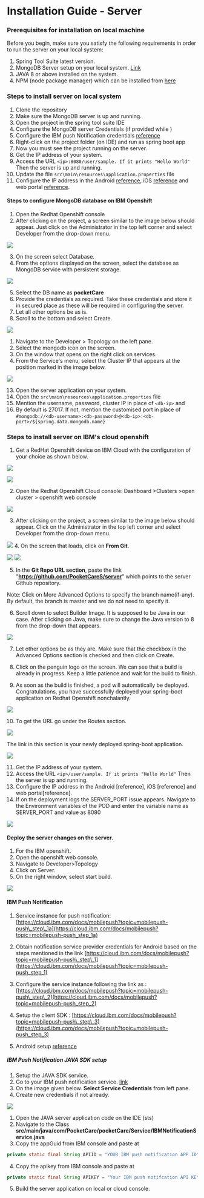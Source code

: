 
# Installation Guide - Server
### Prerequisites for installation on local machine

Before you begin, make sure you satisfy the following requirements in order to run the server on your local system:

1. Spring Tool Suite latest version.
2. MongoDB Server setup on your local system. [Link](https://www.mongodb.com/try/download/community)
3. JAVA 8 or above installed on the system.
4. NPM (node package manager) which can be installed from [here](https://nodejs.org/en/download/)

### Steps to install server on local system

1. Clone the repository
2. Make sure the MongoDB server is up and running.
3. Open the project in the spring tool suite IDE
4. Configure the MongoDB server Credentials (if provided while )
5. Configure the IBM push Notification credentials [reference](https://github.com/PocketCareS/server/blob/master/Installation.md#ibm-push-notification-java-sdk-setup)
6. Right-click on the project folder (on IDE) and run as spring boot app
7. Now you must see the project running on the server.
8. Get the IP address of your system.
9. Access the URL ```<ip>:8080/user/sample. If it prints "Hello World" ```Then the server is up and running.
10. Update the file ```src\main\resources\application.properties``` file
11. Configure the IP address in the Android [reference](https://github.com/PocketCareS/PocketCareS-Android/tree/development#running-pocketcare-s-using-android-studio), iOS [reference](https://github.com/PocketCareS/PocketCareS-iOS#installing-pocketcare-s-using-xcode) and web portal [reference](https://github.com/PocketCareS/webportal/blob/master/README.md#steps-for-running-on-local-system).

#### Steps to configure MongoDB database on IBM Openshift

1. Open the Redhat Openshift console
2. After clicking on the project, a screen similar to the image below should appear. Just click on the Administrator in the top left corner and select Developer from the drop-down menu.

![](assets/8.png)

3. On the screen select Database.
4. From the options displayed on the screen, select the database as MongoDB service with persistent storage.

![](assets/23.png)

5. Select the DB name as **pocketCare**
6. Provide the credentials as required. Take these credentials and store it in secured place as these will be required in configuring the server.
7. Let all other options be as is.
8. Scroll to the bottom and select Create.

![](assets/25.png)

1. Navigate to the Developer > Topology on the left pane.
2. Select the mongodb icon on the screen.
3. On the window that opens on the right click on services.
4. From the Service's menu, select the Cluster IP that appears at the position marked in the image below.

![](assets/20.png)

13. Open the server application on your system.
14. Open the ```src\main\resources\application.properties``` file
15. Mention the username, password, cluster IP in place of ```<db-ip>``` and 
16. By default <dbport> is 27017. If not, mention the customised port in place of <db-port>
 ```#mongodb://<db-username>:<db-password>@<db-ip>:<db-port>/${spring.data.mongodb.name}```


### Steps to install server on IBM's cloud openshift 


1. Get a RedHat Openshift device on IBM Cloud with the configuration of your choice as shown below.

![](assets/15.png)

![](assets/16.png)

2. Open the Redhat Openshift Cloud console: Dashboard >Clusters >open cluster > openshift web console

![](assets/17.png)

3. After clicking on the project, a screen similar to the image below should appear. Click on the Administrator in the top left corner and select Developer from the drop-down menu. 

![](assets/3.png)
4. On the screen that loads, click on **From Git**.

![](assets/4.png)
![](assets/5.png)

5. In the **Git Repo URL section**, paste the link "**https://github.com/PocketCareS/server**" which points to the server Github repository.

Note: Click on More Advanced Options to specify the branch name(if-any). By default, the branch is master and we do not need to specify it.

6. Scroll down to select Builder Image. It is supposed to be Java in our case. After clicking on Java, make sure to change the Java version to 8 from the drop-down that appears. 

![](assets/5.png)

7. Let other options be as they are. Make sure that the checkbox in the Advanced Options section is checked and then click on Create.

8. Click on the penguin logo on the screen. We can see that a build is already in progress. Keep a little patience and wait for the build to finish.

9. As soon as the build is finished, a pod will automatically be deployed. Congratulations, you have successfully deployed your spring-boot application on Redhat Openshift nonchalantly.

![](assets/5.png)

10. To get the URL go under the Routes section.

![](assets/7.png)

The link in this section is your newly deployed spring-boot application.

![](assets/3.png)

11. Get the IP address of your system.
12. Access the URL ```<ip>/user/sample. If it prints "Hello World"``` Then the server is up and running.
13. Configure the IP address in the Android [reference], iOS [reference] and web portal[reference].
14. If on the deployment logs the SERVER_PORT issue appears. Navigate to the
Environment variables of the POD and enter the variable name as SERVER_PORT and value as 8080

![](assets/19.png)


#### Deploy the server changes on the server.

1. For the IBM openshift.
2. Open the openshift web console.
3. Navigate to Developer>Topology
4. Click on Server.
5. On the right window, select start build.

![](assets/21.png)

#### IBM Push Notification

1. Service instance for push notification: [https://cloud.ibm.com/docs/mobilepush?topic=mobilepush-push\_step\_1a](https://cloud.ibm.com/docs/mobilepush?topic=mobilepush-push_step_1a)

2. Obtain notification service provider credentials for Android based on the steps mentioned in the link [https://cloud.ibm.com/docs/mobilepush?topic=mobilepush-push\_step\_1](https://cloud.ibm.com/docs/mobilepush?topic=mobilepush-push_step_1)

3. Configure the service instance following the link as : [https://cloud.ibm.com/docs/mobilepush?topic=mobilepush-push\_step\_2](https://cloud.ibm.com/docs/mobilepush?topic=mobilepush-push_step_2)

4. Setup the client SDK : [https://cloud.ibm.com/docs/mobilepush?topic=mobilepush-push\_step\_3](https://cloud.ibm.com/docs/mobilepush?topic=mobilepush-push_step_3)

5. Android setup [reference](https://github.com/PocketCareS/PocketCareS-Android/tree/development#getting-app-client-id-for-exposure-notification)

##### IBM Push Notification JAVA SDK setup

1. Setup the JAVA SDK service.
2. Go to your IBM push notification service. [link](https://cloud.ibm.com/services/imfpush/crn%3Av1%3Abluemix%3Apublic%3Aimfpush%3Aus-south%3Aa%2F446673b322a041c3852f5abaf675bae9%3A2abe5c40-d5aa-4ff0-9b2e-d76327e76ee6%3A%3A?paneId=credentials)
3. On the image given below. **Select Service Credentials** from left pane.
4. Create new credentials if not already.

![](assets/24.png)

1. Open the JAVA server application code on the IDE (sts)
2. Navigate to the Class **src/main/java/com/PocketCare/pocketCare/Service/IBMNotificationService.java**
3. Copy the appGuid from IBM console and paste at 
```java 
private static final String APIID = "YOUR IBM push notification APP ID";
```
4. Copy the apikey from IBM console and paste at 
```java
private static final String APIKEY = "Your IBM push notifcation API KEY";
```
5. Build the server application on local or cloud console.

